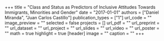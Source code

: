+++
title = "Class and Status as Predictors of Inclusive Attitudes Towards Immigrants, Minorities and Gender"
date = "2017-01-01"
authors = ["Daniel Miranda", "Juan Carlos Castillo"]
publication_types = ["1"]
url_code = ""
image_preview = ""
selected = false
projects = []
url_pdf = ""
url_preprint = ""
url_dataset = ""
url_project = ""
url_slides = ""
url_video = ""
url_poster = ""
math = true
highlight = true
[header]
image = ""
caption = ""
+++
